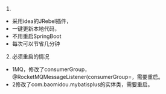 1. 
- 采用idea的JRebel插件，
- 一键更新本地代码，
-  不用重启SpringBoot
-  每次可以节省几分钟

2.  必须重启的情况
- 1MQ，修改了consumerGroup，@RocketMQMessageListener(consumerGroup=，需要重启。
- 2修改了com.baomidou.mybatisplus的实体类，需要重启。